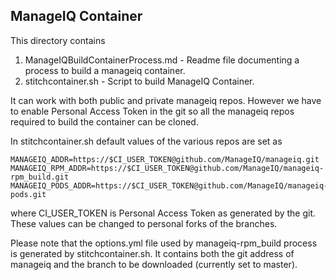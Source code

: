 ## ManageIQ Container 

This directory contains 
1. ManageIQBuildContainerProcess.md - Readme file documenting a process to build 
   a manageiq container.
2. stitchcontainer.sh - Script to build ManageIQ Container.
 
It can work with both public and private manageiq repos. However we have to enable
Personal Access Token in the git so all the manageiq repos required to build the 
container can be cloned.

In stitchcontainer.sh default values of the various repos are set as
  ```
  MANAGEIQ_ADDR=https://$CI_USER_TOKEN@github.com/ManageIQ/manageiq.git
  MANAGEIQ_RPM_ADDR=https://$CI_USER_TOKEN@github.com/ManageIQ/manageiq-rpm_build.git
  MANAGEIQ_PODS_ADDR=https://$CI_USER_TOKEN@github.com/ManageIQ/manageiq-pods.git
  ```
where CI_USER_TOKEN is Personal Access Token as generated by the git. These values can be 
changed to personal forks of the branches.

Please note that the options.yml file used by manageiq-rpm_build process  is generated by 
stitchcontainer.sh. It contains both the git address of manageiq and the branch to be 
downloaded (currently set to master). 
